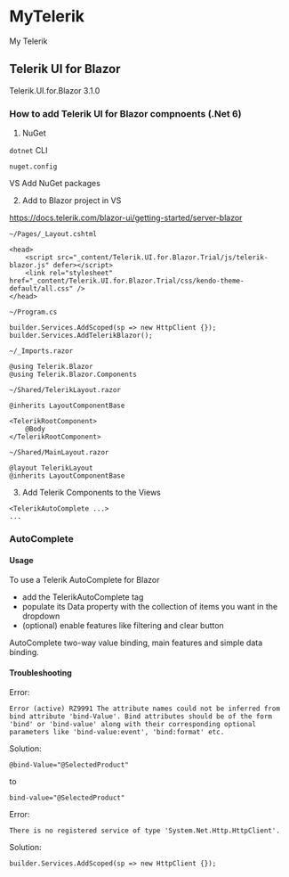# MyTelerik

My Telerik

## Telerik UI for Blazor

Telerik.UI.for.Blazor 3.1.0

### How to add Telerik UI for Blazor compnoents (.Net 6)

1. NuGet

`dotnet` CLI

`nuget.config`

VS Add NuGet packages

2. Add to Blazor project in VS

https://docs.telerik.com/blazor-ui/getting-started/server-blazor

`~/Pages/_Layout.cshtml`

```
<head>
    <script src="_content/Telerik.UI.for.Blazor.Trial/js/telerik-blazor.js" defer></script>
    <link rel="stylesheet" href="_content/Telerik.UI.for.Blazor.Trial/css/kendo-theme-default/all.css" />
</head>
```

`~/Program.cs`

```
builder.Services.AddScoped(sp => new HttpClient {});
builder.Services.AddTelerikBlazor();
```

`~/_Imports.razor`

```
@using Telerik.Blazor
@using Telerik.Blazor.Components
```

`~/Shared/TelerikLayout.razor`

```
@inherits LayoutComponentBase

<TelerikRootComponent>
    @Body
</TelerikRootComponent>
```

`~/Shared/MainLayout.razor`

```
@layout TelerikLayout
@inherits LayoutComponentBase
```

3. Add Telerik Components to the Views

```
<TelerikAutoComplete ...>
...
```

### AutoComplete

#### Usage

To use a Telerik AutoComplete for Blazor

- add the TelerikAutoComplete tag
- populate its Data property with the collection of items you want in the dropdown
- (optional) enable features like filtering and clear button

AutoComplete two-way value binding, main features and simple data binding.

#### Troubleshooting

Error:

```
Error (active) RZ9991 The attribute names could not be inferred from bind attribute 'bind-Value'. Bind attributes should be of the form 'bind' or 'bind-value' along with their corresponding optional parameters like 'bind-value:event', 'bind:format' etc.
```

Solution:

`@bind-Value="@SelectedProduct"`

to

`bind-value="@SelectedProduct"`

Error:

```
There is no registered service of type 'System.Net.Http.HttpClient'.
```

Solution:

```
builder.Services.AddScoped(sp => new HttpClient {});
```
